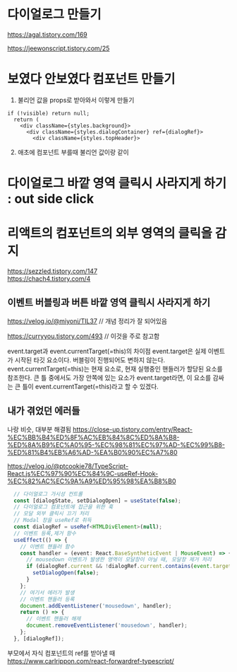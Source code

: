 # 다이얼로그 만들기

https://agal.tistory.com/169

https://jeewonscript.tistory.com/25
# 보였다 안보였다 컴포넌트 만들기
1. 불리언 값을 props로 받아와서 이렇게 만들기

```
if (!visible) return null;
  return (
    <div className={styles.background}>
      <div className={styles.dialogContainer} ref={dialogRef}>
        <div className={styles.topHeader}>
```
2. 애초에 컴포넌트 부를때 불리언 값이랑 같이

# 다이얼로그 바깥 영역 클릭시 사라지게 하기 : out side click
# 리액트의 컴포넌트의 외부 영역의 클릭을 감지
https://sezzled.tistory.com/147  
https://chach4.tistory.com/4

## 이벤트 버블링과 버튼 바깥 영역 클릭시 사라지게 하기
https://velog.io/@miyoni/TIL37 // 개념 정리가 잘 되어있음
 
https://curryyou.tistory.com/493 // 이것을 주로 참고함

event.target과 event.currentTarget(=this)의 차이점
event.target은 실제 이벤트가 시작된 타깃 요소이다. 버블링이 진행되어도 변하지 않는다.
event.currentTarget(=this)는 현재 요소로, 현재 실행중인 핸들러가 할당된 요소를 참조한다.
큰 틀 중에서도 가장 안쪽에 있는 요소가 event.target라면, 이 요소를 감싸는 큰 틀이 event.currentTarget(=this)라고 할 수 있겠다.

## 내가 겪었던 에러들

나랑 비슷, 대부분 해결됨
https://close-up.tistory.com/entry/React-%EC%BB%B4%ED%8F%AC%EB%84%8C%ED%8A%B8-%ED%8A%B9%EC%A0%95-%EC%98%81%EC%97%AD-%EC%99%B8-%ED%81%B4%EB%A6%AD-%EA%B0%90%EC%A7%80

https://velog.io/@ptcookie78/TypeScript-React.js%EC%97%90%EC%84%9C-useRef-Hook-%EC%82%AC%EC%9A%A9%ED%95%98%EA%B8%B0
```typescript
  // 다이얼로그 가시성 컨트롤
  const [dialogState, setDialogOpen] = useState(false);
  // 다이얼로그 컴포넌트에 접근을 위한 훅
  // 모달 외부 클릭시 끄기 처리
  // Modal 창을 useRef로 취득
  const dialogRef = useRef<HTMLDivElement>(null);
  // 이벤트 등록,제거 함수
  useEffect(() => {
    // 이벤트 핸들러 함수
    const handler = (event: React.BaseSyntheticEvent | MouseEvent) => {
      // mousedown 이벤트가 발생한 영역이 모달창이 아닐 때, 모달창 제거 처리
      if (dialogRef.current && !dialogRef.current.contains(event.target)) {
        setDialogOpen(false);
      }
    };
    // 여기서 에러가 발생
    // 이벤트 핸들러 등록
    document.addEventListener('mousedown', handler);
    return () => {
      // 이벤트 핸들러 해제
      document.removeEventListener('mousedown', handler);
    };
  }, [dialogRef]);
```

부모에서 자식 컴포넌트의 ref를 받아낼 때  
https://www.carlrippon.com/react-forwardref-typescript/  